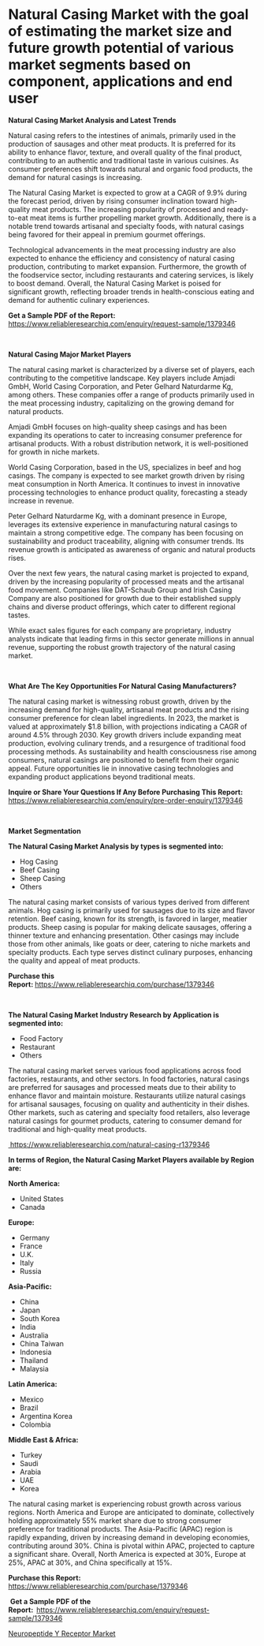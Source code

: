 <p><h1>Natural Casing Market with the goal of estimating the market size and future growth potential of various market segments based on component, applications and end user</h1></p><p><strong>Natural Casing Market Analysis and Latest Trends</strong></p>
<p><p>Natural casing refers to the intestines of animals, primarily used in the production of sausages and other meat products. It is preferred for its ability to enhance flavor, texture, and overall quality of the final product, contributing to an authentic and traditional taste in various cuisines. As consumer preferences shift towards natural and organic food products, the demand for natural casings is increasing.</p><p>The Natural Casing Market is expected to grow at a CAGR of 9.9% during the forecast period, driven by rising consumer inclination toward high-quality meat products. The increasing popularity of processed and ready-to-eat meat items is further propelling market growth. Additionally, there is a notable trend towards artisanal and specialty foods, with natural casings being favored for their appeal in premium gourmet offerings.</p><p>Technological advancements in the meat processing industry are also expected to enhance the efficiency and consistency of natural casing production, contributing to market expansion. Furthermore, the growth of the foodservice sector, including restaurants and catering services, is likely to boost demand. Overall, the Natural Casing Market is poised for significant growth, reflecting broader trends in health-conscious eating and demand for authentic culinary experiences.</p></p>
<p><strong>Get a Sample PDF of the Report:&nbsp;</strong> <a href="https://www.reliableresearchiq.com/enquiry/request-sample/1379346?utm_campaign=2237&utm_medium=2&utm_source=Github&utm_content=ia&utm_term=14022025&utm_id=natural-casing">https://www.reliableresearchiq.com/enquiry/request-sample/1379346</a></p>
<p>&nbsp;</p>
<p><strong>Natural Casing Major Market Players</strong></p>
<p><p>The natural casing market is characterized by a diverse set of players, each contributing to the competitive landscape. Key players include Amjadi GmbH, World Casing Corporation, and Peter Gelhard Naturdarme Kg, among others. These companies offer a range of products primarily used in the meat processing industry, capitalizing on the growing demand for natural products.</p><p>Amjadi GmbH focuses on high-quality sheep casings and has been expanding its operations to cater to increasing consumer preference for artisanal products. With a robust distribution network, it is well-positioned for growth in niche markets.</p><p>World Casing Corporation, based in the US, specializes in beef and hog casings. The company is expected to see market growth driven by rising meat consumption in North America. It continues to invest in innovative processing technologies to enhance product quality, forecasting a steady increase in revenue.</p><p>Peter Gelhard Naturdarme Kg, with a dominant presence in Europe, leverages its extensive experience in manufacturing natural casings to maintain a strong competitive edge. The company has been focusing on sustainability and product traceability, aligning with consumer trends. Its revenue growth is anticipated as awareness of organic and natural products rises.</p><p>Over the next few years, the natural casing market is projected to expand, driven by the increasing popularity of processed meats and the artisanal food movement. Companies like DAT-Schaub Group and Irish Casing Company are also positioned for growth due to their established supply chains and diverse product offerings, which cater to different regional tastes.</p><p>While exact sales figures for each company are proprietary, industry analysts indicate that leading firms in this sector generate millions in annual revenue, supporting the robust growth trajectory of the natural casing market.</p></p>
<p>&nbsp;</p>
<p><strong>What Are The Key Opportunities For Natural Casing Manufacturers?</strong></p>
<p><p>The natural casing market is witnessing robust growth, driven by the increasing demand for high-quality, artisanal meat products and the rising consumer preference for clean label ingredients. In 2023, the market is valued at approximately $1.8 billion, with projections indicating a CAGR of around 4.5% through 2030. Key growth drivers include expanding meat production, evolving culinary trends, and a resurgence of traditional food processing methods. As sustainability and health consciousness rise among consumers, natural casings are positioned to benefit from their organic appeal. Future opportunities lie in innovative casing technologies and expanding product applications beyond traditional meats.</p></p>
<p><strong>Inquire or Share Your Questions If Any Before Purchasing This Report:</strong> <a href="https://www.reliableresearchiq.com/enquiry/pre-order-enquiry/1379346?utm_campaign=2237&utm_medium=2&utm_source=Github&utm_content=ia&utm_term=14022025&utm_id=natural-casing">https://www.reliableresearchiq.com/enquiry/pre-order-enquiry/1379346</a></p>
<p>&nbsp;</p>
<p><strong>Market Segmentation</strong></p>
<p><strong>The Natural Casing Market Analysis by types is segmented into:</strong></p>
<p><ul><li>Hog Casing</li><li>Beef Casing</li><li>Sheep Casing</li><li>Others</li></ul></p>
<p><p>The natural casing market consists of various types derived from different animals. Hog casing is primarily used for sausages due to its size and flavor retention. Beef casing, known for its strength, is favored in larger, meatier products. Sheep casing is popular for making delicate sausages, offering a thinner texture and enhancing presentation. Other casings may include those from other animals, like goats or deer, catering to niche markets and specialty products. Each type serves distinct culinary purposes, enhancing the quality and appeal of meat products.</p></p>
<p><strong>Purchase this Report:&nbsp;</strong><a href="https://www.reliableresearchiq.com/purchase/1379346?utm_campaign=2237&utm_medium=2&utm_source=Github&utm_content=ia&utm_term=14022025&utm_id=natural-casing">https://www.reliableresearchiq.com/purchase/1379346</a></p>
<p>&nbsp;</p>
<p><strong>The Natural Casing Market Industry Research by Application is segmented into:</strong></p>
<p><ul><li>Food Factory</li><li>Restaurant</li><li>Others</li></ul></p>
<p><p>The natural casing market serves various food applications across food factories, restaurants, and other sectors. In food factories, natural casings are preferred for sausages and processed meats due to their ability to enhance flavor and maintain moisture. Restaurants utilize natural casings for artisanal sausages, focusing on quality and authenticity in their dishes. Other markets, such as catering and specialty food retailers, also leverage natural casings for gourmet products, catering to consumer demand for traditional and high-quality meat products.</p></p>
<p><a href="https://www.reliableresearchiq.com/natural-casing-r1379346?utm_campaign=2237&utm_medium=2&utm_source=Github&utm_content=ia&utm_term=14022025&utm_id=natural-casing">&nbsp;https://www.reliableresearchiq.com/natural-casing-r1379346</a></p>
<p><strong>In terms of Region, the Natural Casing Market Players available by Region are:</strong></p>
<p>
    <p> <strong> North America: </strong>
        <ul>
            <li>United States</li>
            <li>Canada</li>
        </ul>
        </p> 
    <p> <strong> Europe: </strong>
        <ul>
            <li>Germany</li>
            <li>France</li>
            <li>U.K.</li>
            <li>Italy</li>
            <li>Russia</li>
        </ul>
        </p> 
    <p> <strong> Asia-Pacific: </strong>
        <ul>
            <li>China</li>
            <li>Japan</li>
            <li>South Korea</li>
            <li>India</li>
            <li>Australia</li>
            <li>China Taiwan</li>
            <li>Indonesia</li>
            <li>Thailand</li>
            <li>Malaysia</li>
        </ul>
        </p> 
    <p> <strong> Latin America: </strong>
        <ul>
            <li>Mexico</li>
            <li>Brazil</li>
            <li>Argentina Korea</li>
            <li>Colombia</li>
        </ul>
        </p> 
    <p> <strong> Middle East & Africa: </strong>
        <ul>
            <li>Turkey</li>
            <li>Saudi</li>
            <li>Arabia</li>
            <li>UAE</li>
            <li>Korea</li>
        </ul>
    </p>
    </p>
<p><p>The natural casing market is experiencing robust growth across various regions. North America and Europe are anticipated to dominate, collectively holding approximately 55% market share due to strong consumer preference for traditional products. The Asia-Pacific (APAC) region is rapidly expanding, driven by increasing demand in developing economies, contributing around 30%. China is pivotal within APAC, projected to capture a significant share. Overall, North America is expected at 30%, Europe at 25%, APAC at 30%, and China specifically at 15%.</p></p>
<p><strong>Purchase this Report: </strong><a href="https://www.reliableresearchiq.com/purchase/1379346?utm_campaign=2237&utm_medium=2&utm_source=Github&utm_content=ia&utm_term=14022025&utm_id=natural-casing">https://www.reliableresearchiq.com/purchase/1379346</a></p>
<p>&nbsp;<strong>Get a Sample PDF of the Report:&nbsp;&nbsp;</strong><a href="https://www.reliableresearchiq.com/enquiry/request-sample/1379346?utm_campaign=2237&utm_medium=2&utm_source=Github&utm_content=ia&utm_term=14022025&utm_id=natural-casing">https://www.reliableresearchiq.com/enquiry/request-sample/1379346</a></p>
<p><strong></strong></p>
<p><p><a href="https://github.com/comasnickie/Market-Research-Report-List-1/blob/main/neuropeptide-y-receptor-market.md?utm_campaign=2237&utm_medium=2&utm_source=Github&utm_content=ia&utm_term=14022025&utm_id=natural-casing">Neuropeptide Y Receptor Market</a></p></p>